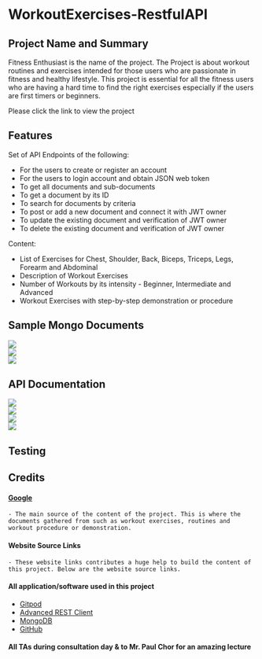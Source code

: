 # WorkoutExercises-RestfulAPI

## Project Name and Summary

Fitness Enthusiast is the name of the project. The Project is about workout routines and exercises intended for those users who are passionate in fitness and healthy lifestyle. This project is essential for all the fitness users who are having a hard time to find the right exercises especially if the users are first timers or beginners.

Please click the link to view the project

## Features

Set of API Endpoints of the following:
* For the users to create or register an account
* For the users to login account and obtain JSON web token
* To get all documents and sub-documents
* To get a document by its ID
* To search for documents by criteria
* To post or add a new document and connect it with JWT owner
* To update the existing document and verification of JWT owner
* To delete the existing document and verification of JWT owner

Content:
* List of Exercises for Chest, Shoulder, Back, Biceps, Triceps, Legs, Forearm and Abdominal
* Description of Workout Exercises
* Number of Workouts by its intensity - Beginner, Intermediate and Advanced
* Workout Exercises with step-by-step demonstration or procedure

## Sample Mongo Documents

<img src = 'images/MongoDB1.jpg'/><br>
<img src = 'images/MongoDB2.jpg'/><br>
<img src = 'images/MongoDB3.jpg'/><br>

## API Documentation

<img src = 'images/GET1.jpg'/><br>
<img src = 'images/GET2.jpg'/><br>
<img src = 'images/POST1.jpg'/><br>
<img src = 'images/POST2.jpg'/><br>

## Testing

## Credits

#### [Google](https://www.google.com/)
    - The main source of the content of the project. This is where the documents gathered from such as workout exercises, routines and workout procedure or demonstration. 

#### Website Source Links
    - These website links contributes a huge help to build the content of this project. Below are the website source links.

#### All application/software used in this project

* [Gitpod](https://gitpod.io/)
* [Advanced REST Client](https://github.com/advanced-rest-client/arc-electron)
* [MongoDB](https://account.mongodb.com/)
* [GitHub](https://github.com/)

#### All TAs during consultation day & to Mr. Paul Chor for an amazing lecture